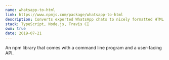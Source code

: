 ```yaml
---
name: whatsapp-to-html
link: https://www.npmjs.com/package/whatsapp-to-html
description: Converts exported WhatsApp chats to nicely formatted HTML
stack: TypeScript, Node.js, Travis CI
own: true
date: 2019-07-21
---
```


An npm library that comes with a command line program and a user-facing API.
